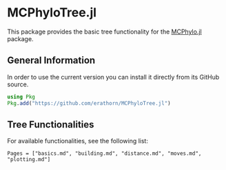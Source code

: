# MCPhyloTree.jl

This package provides the basic tree functionality for the [MCPhylo.jl](https://github.com/erathorn/MCPhylo.jl) package.

## General Information

In order to use the current version you can install it directly from its GitHub source.

```julia
using Pkg
Pkg.add("https://github.com/erathorn/MCPhyloTree.jl")
```

## Tree Functionalities

For available functionalities, see the following list:

```@contents
Pages = ["basics.md", "building.md", "distance.md", "moves.md", "plotting.md"]
```
